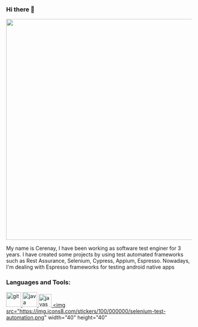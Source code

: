 
### Hi there 👋

<div id="header" align="center">
  <img src="https://media.giphy.com/media/3kPDmoWdBpQPNhCnUG/giphy.gif" width="600"/>
</div>

My name is Cerenay, I have been working as software test enginer for 3 years. I have created some projects by using test automated frameworks such as Rest Assurance, Selenium, Cypress, Appium, Espresso. Nowadays, I'm dealing with Espresso frameworks for testing android native apps 


<h3 align="left">Languages and Tools:</h3>
<p align="left">
  
  <a href="https://icons8.com/icon/20906/git" target="_blank"> <img src="https://img.icons8.com/color/48/000000/git.png" alt="git" width="40" height="40"/>
  <a href="https://icons8.com/icon/GPfHz0SM85FX/java"> <img src="https://img.icons8.com/color/48/000000/java-coffee-cup-logo--v2.png" target="_blank" alt="java" width="40" height="40"/> 
  <a href="https://icons8.com/icon/EPbEfEa7o8CB/postman-is-the-only-complete-api-development-environment" target="_blank"> <img src="https://img.icons8.com/external-tal-revivo-color-tal-revivo/48/000000/external-postman-is-the-only-complete-api-development-environment-logo-color-tal-revivo.png" alt="javascript" width="35" height="35"/>
  <a target="_blank" href="https://icons8.com/icon/VOnRj9vGpXV8/selenium"> <img src="https://img.icons8.com/stickers/100/000000/selenium-test-automation.png" width="40" height="40"</a> 
